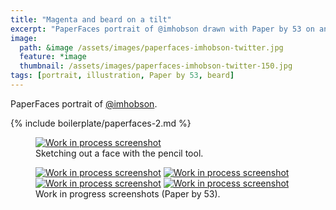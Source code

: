 ```yaml
---
title: "Magenta and beard on a tilt"
excerpt: "PaperFaces portrait of @imhobson drawn with Paper by 53 on an iPad."
image: 
  path: &image /assets/images/paperfaces-imhobson-twitter.jpg 
  feature: *image
  thumbnail: /assets/images/paperfaces-imhobson-twitter-150.jpg
tags: [portrait, illustration, Paper by 53, beard]
---
```


PaperFaces portrait of [@imhobson](http://twitter.com/imhobson).

{% include boilerplate/paperfaces-2.md %}

<figure>
	<a href="{{ site.url }}/assets/images/paperfaces-imhobson-process-1-lg.jpg"><img src="{{ site.url }}/assets/images/paperfaces-imhobson-process-1-750.jpg" alt="Work in process screenshot"></a>
	<figcaption>Sketching out a face with the pencil tool.</figcaption>
</figure>

<figure class="half">
	<a href="{{ site.url }}/assets/images/paperfaces-imhobson-process-2-lg.jpg"><img src="{{ site.url }}/assets/images/paperfaces-imhobson-process-2-600.jpg" alt="Work in process screenshot"></a>
	<a href="{{ site.url }}/assets/images/paperfaces-imhobson-process-3-lg.jpg"><img src="{{ site.url }}/assets/images/paperfaces-imhobson-process-3-600.jpg" alt="Work in process screenshot"></a>
	<a href="{{ site.url }}/assets/images/paperfaces-imhobson-process-4-lg.jpg"><img src="{{ site.url }}/assets/images/paperfaces-imhobson-process-4-600.jpg" alt="Work in process screenshot"></a>
	<a href="{{ site.url }}/assets/images/paperfaces-imhobson-process-5-lg.jpg"><img src="{{ site.url }}/assets/images/paperfaces-imhobson-process-5-600.jpg" alt="Work in process screenshot"></a>
	<figcaption>Work in progress screenshots (Paper by 53).</figcaption>
</figure>
